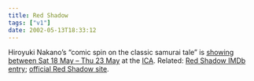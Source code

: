 ```yaml
---
title: Red Shadow
tags: ["v1"]
date: 2002-05-13T18:33:12
---
```


Hiroyuki Nakano&#8217;s &#8220;comic spin on the classic samurai tale&#8221; is [showing between Sat 18 May &#8211; Thu 23 May][1] at the [ICA][2]. Related: [Red Shadow IMDb entry][3]; [official Red Shadow site][4].

[1]: http://www.ica.org.uk/index.cfm?articleid=4482 "Red Shadow at the ICA"
[2]: http://www.ica.org.uk/ "Institute of Contemporary Arts"
[3]: http://uk.imdb.com/Title?0294280 "Red Shadow on IMDb UK"
[4]: http://www.toei.co.jp/movie/rs/ "The official Red Shadow website"
